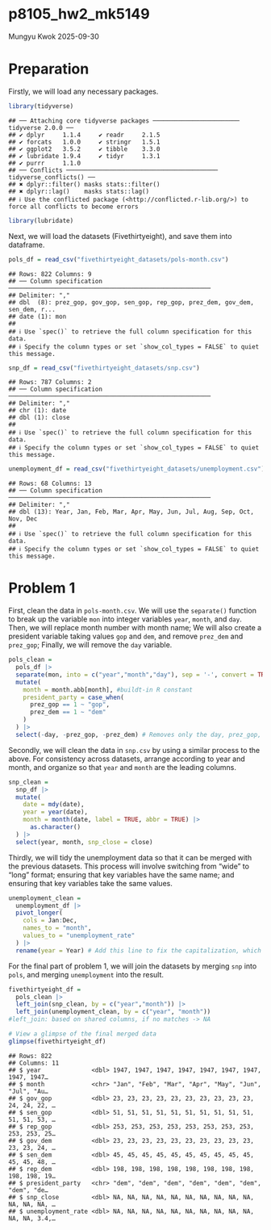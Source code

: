 p8105_hw2_mk5149
================
Mungyu Kwok
2025-09-30

# Preparation

Firstly, we will load any necessary packages.

``` r
library(tidyverse)
```

    ## ── Attaching core tidyverse packages ──────────────────────── tidyverse 2.0.0 ──
    ## ✔ dplyr     1.1.4     ✔ readr     2.1.5
    ## ✔ forcats   1.0.0     ✔ stringr   1.5.1
    ## ✔ ggplot2   3.5.2     ✔ tibble    3.3.0
    ## ✔ lubridate 1.9.4     ✔ tidyr     1.3.1
    ## ✔ purrr     1.1.0     
    ## ── Conflicts ────────────────────────────────────────── tidyverse_conflicts() ──
    ## ✖ dplyr::filter() masks stats::filter()
    ## ✖ dplyr::lag()    masks stats::lag()
    ## ℹ Use the conflicted package (<http://conflicted.r-lib.org/>) to force all conflicts to become errors

``` r
library(lubridate)
```

Next, we will load the datasets (Fivethirtyeight), and save them into
dataframe.

``` r
pols_df = read_csv("fivethirtyeight_datasets/pols-month.csv")
```

    ## Rows: 822 Columns: 9
    ## ── Column specification ────────────────────────────────────────────────────────
    ## Delimiter: ","
    ## dbl  (8): prez_gop, gov_gop, sen_gop, rep_gop, prez_dem, gov_dem, sen_dem, r...
    ## date (1): mon
    ## 
    ## ℹ Use `spec()` to retrieve the full column specification for this data.
    ## ℹ Specify the column types or set `show_col_types = FALSE` to quiet this message.

``` r
snp_df = read_csv("fivethirtyeight_datasets/snp.csv")
```

    ## Rows: 787 Columns: 2
    ## ── Column specification ────────────────────────────────────────────────────────
    ## Delimiter: ","
    ## chr (1): date
    ## dbl (1): close
    ## 
    ## ℹ Use `spec()` to retrieve the full column specification for this data.
    ## ℹ Specify the column types or set `show_col_types = FALSE` to quiet this message.

``` r
unemployment_df = read_csv("fivethirtyeight_datasets/unemployment.csv")
```

    ## Rows: 68 Columns: 13
    ## ── Column specification ────────────────────────────────────────────────────────
    ## Delimiter: ","
    ## dbl (13): Year, Jan, Feb, Mar, Apr, May, Jun, Jul, Aug, Sep, Oct, Nov, Dec
    ## 
    ## ℹ Use `spec()` to retrieve the full column specification for this data.
    ## ℹ Specify the column types or set `show_col_types = FALSE` to quiet this message.

# Problem 1

First, clean the data in `pols-month.csv`. We will use the `separate()`
function to break up the variable `mon` into integer variables `year`,
`month`, and `day`. Then, we will replace month number with month name;
We will also create a president variable taking values `gop` and `dem`,
and remove `prez_dem` and `prez_gop`; Finally, we will remove the `day`
variable.

``` r
pols_clean = 
  pols_df |>
  separate(mon, into = c("year","month","day"), sep = '-', convert = TRUE) |> 
  mutate(
    month = month.abb[month], #buildt-in R constant
    president_party = case_when(
      prez_gop == 1 ~ "gop",
      prez_dem == 1 ~ "dem"
    )
  ) |>
  select(-day, -prez_gop, -prez_dem) # Removes only the day, prez_gop, and prez_dem columns
```

Secondly, we will clean the data in `snp.csv` by using a similar process
to the above. For consistency across datasets, arrange according to year
and month, and organize so that `year` and `month` are the leading
columns.

``` r
snp_clean = 
  snp_df |>
  mutate(
    date = mdy(date),
    year = year(date),
    month = month(date, label = TRUE, abbr = TRUE) |>
      as.character()
  ) |>
  select(year, month, snp_close = close)
```

Thirdly, we will tidy the unemployment data so that it can be merged
with the previous datasets. This process will involve switching from
“wide” to “long” format; ensuring that key variables have the same name;
and ensuring that key variables take the same values.

``` r
unemployment_clean = 
  unemployment_df |>
  pivot_longer(
    cols = Jan:Dec,
    names_to = "month",
    values_to = "unemployment_rate"
  ) |> 
  rename(year = Year) # Add this line to fix the capitalization, which will cause error in the later part (merging the data)
```

For the final part of problem 1, we will join the datasets by merging
`snp` into `pols`, and merging `unemployment` into the result.

``` r
fivethirtyeight_df = 
  pols_clean |>
  left_join(snp_clean, by = c("year","month")) |>
  left_join(unemployment_clean, by = c("year", "month"))
#left_join: based on shared columns, if no matches -> NA

# View a glimpse of the final merged data
glimpse(fivethirtyeight_df)
```

    ## Rows: 822
    ## Columns: 11
    ## $ year              <dbl> 1947, 1947, 1947, 1947, 1947, 1947, 1947, 1947, 1947…
    ## $ month             <chr> "Jan", "Feb", "Mar", "Apr", "May", "Jun", "Jul", "Au…
    ## $ gov_gop           <dbl> 23, 23, 23, 23, 23, 23, 23, 23, 23, 23, 24, 24, 22, …
    ## $ sen_gop           <dbl> 51, 51, 51, 51, 51, 51, 51, 51, 51, 51, 51, 51, 53, …
    ## $ rep_gop           <dbl> 253, 253, 253, 253, 253, 253, 253, 253, 253, 253, 25…
    ## $ gov_dem           <dbl> 23, 23, 23, 23, 23, 23, 23, 23, 23, 23, 23, 23, 24, …
    ## $ sen_dem           <dbl> 45, 45, 45, 45, 45, 45, 45, 45, 45, 45, 45, 45, 48, …
    ## $ rep_dem           <dbl> 198, 198, 198, 198, 198, 198, 198, 198, 198, 198, 19…
    ## $ president_party   <chr> "dem", "dem", "dem", "dem", "dem", "dem", "dem", "de…
    ## $ snp_close         <dbl> NA, NA, NA, NA, NA, NA, NA, NA, NA, NA, NA, NA, NA, …
    ## $ unemployment_rate <dbl> NA, NA, NA, NA, NA, NA, NA, NA, NA, NA, NA, NA, 3.4,…
